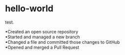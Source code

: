 # hello-world

test.

•Created an open source repository<br/>
•Started and managed a new branch<br/>
•Changed a file and committed those changes to GitHub<br/>
•Opened and merged a Pull Request<br/>
